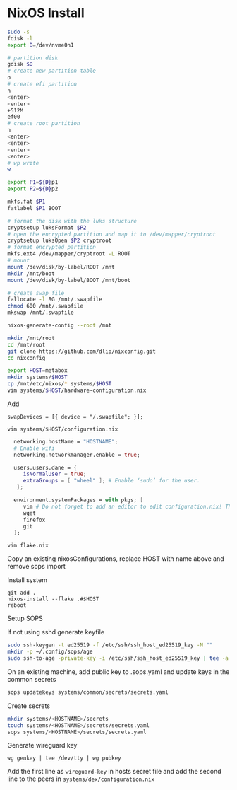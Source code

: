 # NixOS Install

```sh
sudo -s
fdisk -l
export D=/dev/nvme0n1

# partition disk
gdisk $D
# create new partition table
o
# create efi partition
n
<enter>
<enter>
+512M
ef00
# create root partition
n
<enter>
<enter>
<enter>
<enter>
# wp write
w

export P1=${D}p1
export P2=${D}p2

mkfs.fat $P1
fatlabel $P1 BOOT

# format the disk with the luks structure
cryptsetup luksFormat $P2
# open the encrypted partition and map it to /dev/mapper/cryptroot
cryptsetup luksOpen $P2 cryptroot
# format encrypted partition
mkfs.ext4 /dev/mapper/cryptroot -L ROOT
# mount
mount /dev/disk/by-label/ROOT /mnt
mkdir /mnt/boot
mount /dev/disk/by-label/BOOT /mnt/boot

# create swap file
fallocate -l 8G /mnt/.swapfile
chmod 600 /mnt/.swapfile
mkswap /mnt/.swapfile

nixos-generate-config --root /mnt

mkdir /mnt/root
cd /mnt/root
git clone https://github.com/dlip/nixconfig.git
cd nixconfig

export HOST=metabox
mkdir systems/$HOST
cp /mnt/etc/nixos/* systems/$HOST
vim systems/$HOST/hardware-configuration.nix
```

Add

```
swapDevices = [{ device = "/.swapfile"; }];
```

```
vim systems/$HOST/configuration.nix

```

```nix
  networking.hostName = "HOSTNAME";
  # Enable wifi
  networking.networkmanager.enable = true;

  users.users.dane = {
     isNormalUser = true;
     extraGroups = [ "wheel" ]; # Enable ‘sudo’ for the user.
   };

  environment.systemPackages = with pkgs; [
     vim # Do not forget to add an editor to edit configuration.nix! The Nano editor is also installed by default.
     wget
     firefox
     git
  ];
```

```
vim flake.nix
```

Copy an existing nixosConfigurations, replace HOST with name above and remove sops import

Install system

```
git add .
nixos-install --flake .#$HOST
reboot
```

Setup SOPS

If not using sshd generate keyfile

```sh
sudo ssh-keygen -t ed25519 -f /etc/ssh/ssh_host_ed25519_key -N ""
mkdir -p ~/.config/sops/age
sudo ssh-to-age -private-key -i /etc/ssh/ssh_host_ed25519_key | tee -a ~/.config/sops/age/keys.txt | age-keygen -y
```


On an existing machine, add public key to .sops.yaml and update keys in the common secrets

```sh
sops updatekeys systems/common/secrets/secrets.yaml
```

Create secrets

```sh
mkdir systems/<HOSTNAME>/secrets
touch systems/<HOSTNAME>/secrets/secrets.yaml
sops systems/<HOSTNAME>/secrets/secrets.yaml
```

Generate wireguard key

```
wg genkey | tee /dev/tty | wg pubkey
```

Add the first line as `wireguard-key` in hosts secret file and add the second line to the peers in `systems/dex/configuration.nix`
